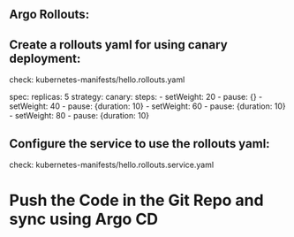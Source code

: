 Argo Rollouts:
--------------

Create a rollouts yaml for using canary deployment:
---------------------------------------------------

check: kubernetes-manifests/hello.rollouts.yaml

spec:
  replicas: 5
  strategy:
    canary:
      steps:
      - setWeight: 20
      - pause: {}
      - setWeight: 40
      - pause: {duration: 10}
      - setWeight: 60
      - pause: {duration: 10}
      - setWeight: 80
      - pause: {duration: 10}

Configure the service to use the rollouts yaml:
-----------------------------------------------

check: kubernetes-manifests/hello.rollouts.service.yaml


# Push the Code in the Git Repo and sync using Argo CD